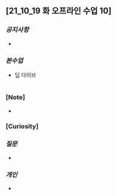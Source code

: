 ## [21_10_19 화 오프라인 수업 10]

### _공지사항_

-

### _본수업_

- 딥 다이브

#

### [Note]

-

### [Curiosity]

### _질문_

-

### _개인_

-
